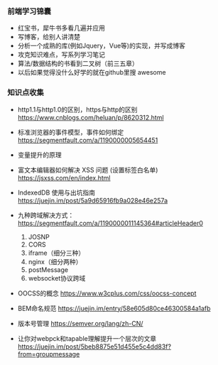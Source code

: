 ### 前端学习锦囊
* 红宝书，犀牛书多看几遍并应用
* 写博客，给别人讲清楚
* 分析一个成熟的库(例如Jquery，Vue等)的实现，并写成博客
* 攻克知识难点，写系列学习笔记
* 算法/数据结构的书看到二叉树（前三五章）
* 以后如果觉得没什么好学的就在github里搜 awesome


### 知识点收集

* http1.1与http1.0的区别，https与http的区别 https://www.cnblogs.com/heluan/p/8620312.html

* 标准浏览器的事件模型，事件如何绑定 https://segmentfault.com/a/1190000005654451

* 变量提升的原理

* 富文本编辑器如何解决 XSS 问题 (设置标签白名单) https://jsxss.com/en/index.html

* IndexedDB 使用与出坑指南 https://juejin.im/post/5a9d65916fb9a028e46e257a

* 九种跨域解决方式：https://segmentfault.com/a/1190000011145364#articleHeader0
  1. JOSNP
  2. CORS
  3. iframe（细分三种）
  4. nginx（细分两种）
  5. postMessage
  6. websocket协议跨域
 
* OOCSS的概念 https://www.w3cplus.com/css/oocss-concept

* BEM命名规范 https://juejin.im/entry/58e605d80ce46300584a1afb

* 版本号管理 https://semver.org/lang/zh-CN/

* 让你对webpck和tapable理解提升一个层次的文章 https://juejin.im/post/5beb8875e51d455e5c4dd83f?from=groupmessage

